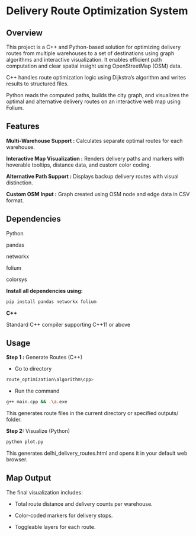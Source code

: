 # Delivery Route Optimization System

## Overview

This project is a C++ and Python-based solution for optimizing delivery routes from multiple warehouses to a set of destinations using graph algorithms and interactive visualization. It enables efficient path computation and clear spatial insight using OpenStreetMap (OSM) data.

C++ handles route optimization logic using Dijkstra’s algorithm and writes results to structured files.

Python reads the computed paths, builds the city graph, and visualizes the optimal and alternative delivery routes on an interactive web map using Folium.

## Features

**Multi-Warehouse Support :** Calculates separate optimal routes for each warehouse.

**Interactive Map Visualization :** Renders delivery paths and markers with hoverable tooltips, distance data, and custom color coding.

**Alternative Path Support :** Displays backup delivery routes with visual distinction.

**Custom OSM Input :** Graph created using OSM node and edge data in CSV format.

## Dependencies

Python

pandas

networkx

folium

colorsys

**Install all dependencies using:**

```bash
pip install pandas networkx folium
```
**C++**

Standard C++ compiler supporting C++11 or above

## Usage

**Step 1 :**  Generate Routes (C++)
- Go to directory

```bash
route_optimization\algorithm\cpp>
```
- Run the command
```bash
g++ main.cpp && .\a.exe
```
This generates route files in the current directory or specified outputs/ folder.

**Step 2:** Visualize (Python)
```bash
python plot.py
```
This generates delhi_delivery_routes.html and opens it in your default web browser.

##  Map Output

The final visualization includes:

- Total route distance and delivery counts per warehouse.

- Color-coded markers for delivery stops.

- Toggleable layers for each route.

